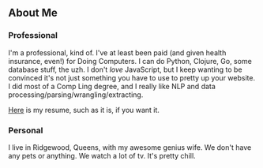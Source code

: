## About Me
### Professional
I'm a professional, kind of. I've at least been paid (and given health
insurance, even!) for Doing Computers. I can do Python, Clojure, Go, some
database stuff, the uzh. I don't *love* JavaScript, but I keep wanting to be
convinced it's not just something you have to use to pretty up your website.
I did most of a Comp Ling degree, and I really like NLP and data
processing/parsing/wrangling/extracting.

[Here](https://s3.amazonaws.com/swizzarddotpizza/resume-spring2015.pdf) is
my resume, such as it is, if you want it.

### Personal
I live in Ridgewood, Queens, with my awesome genius wife. We don't have any
pets or anything. We watch a lot of tv. It's pretty chill.
